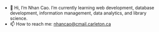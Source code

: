 - 👋 Hi, I’m Nhan Cao. I’m currently learning web development, database development, information management, data analytics, and library science. 
- 📫 How to reach me: nhancao@cmail.carleton.ca

<!---
nhancao1/nhancao1 is a ✨ special ✨ repository because its `README.md` (this file) appears on your GitHub profile.
You can click the Preview link to take a look at your changes.
--->
